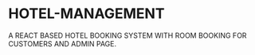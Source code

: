 # HOTEL-MANAGEMENT
A REACT BASED HOTEL BOOKING SYSTEM WITH ROOM BOOKING FOR CUSTOMERS AND ADMIN PAGE. 
